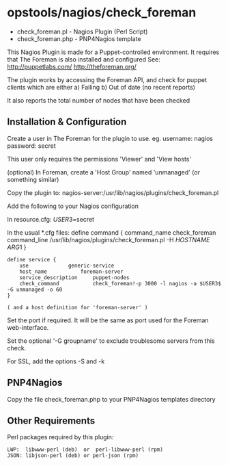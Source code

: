 
opstools/nagios/check_foreman
=============================

* check_foreman.pl - Nagios Plugin (Perl Script)
* check_foreman.php - PNP4Nagios template


This Nagios Plugin is made for a Puppet-controlled environment.
It requires that The Foreman is also installed and configured
See:
	http://puppetlabs.com/
	http://theforeman.org/

The plugin works by accessing the Foreman API, and check for puppet clients which are either
a) Failing
b) Out of date (no recent reports)

It also reports the total number of nodes that have been checked

Installation & Configuration
----------------------------

Create a user in The Foreman for the plugin to use. eg.
	username: nagios
	password: secret

This user only requires the permissions 'Viewer' and 'View hosts'

(optional) In Foreman, create a 'Host Group' named 'unmanaged' (or something similar)

Copy the plugin to:
	nagios-server:/usr/lib/nagios/plugins/check_foreman.pl

Add the following to your Nagios configuration

In resource.cfg:
	$USER3$=secret

In the usual *.cfg files:
	define command {
		command_name    check_foreman
		command_line    /usr/lib/nagios/plugins/check_foreman.pl -H $HOSTNAME$ $ARG1$
	}

	define service {
		use				generic-service
		host_name			foreman-server
		service_description		puppet-nodes
		check_command			check_foreman!-p 3000 -l nagios -a $USER3$ -G unmanaged -o 60
	}

	( and a host definition for 'foreman-server' )

Set the port if required. It will be the same as port used for the Foreman web-interface.

Set the optional '-G groupname' to exclude troublesome servers from this check.

For SSL, add the options -S and -k

PNP4Nagios
----------
Copy the file check_foreman.php to your PNP4Nagios templates directory

Other Requirements
------------------

Perl packages required by this plugin:

	LWP:  libwww-perl (deb)  or  perl-libwww-perl (rpm)
	JSON: libjson-perl (deb) or perl-json (rpm)
